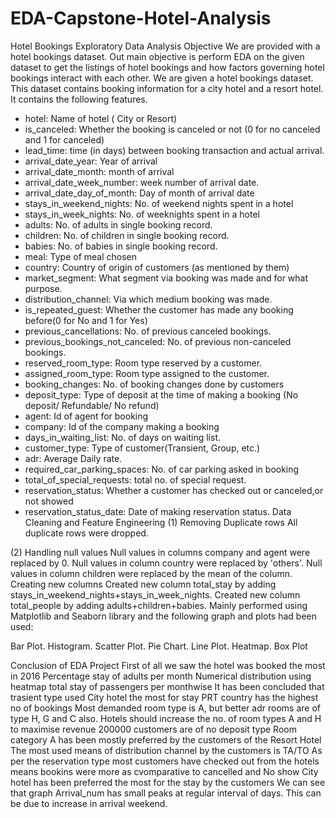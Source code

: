 # EDA-Capstone-Hotel-Analysis

Hotel Bookings Exploratory Data Analysis
Objective
We are provided with a hotel bookings dataset.
Out main objective is perform EDA on the given dataset to get the listings of hotel bookings and how factors governing hotel bookings interact with each other.
We are given a hotel bookings dataset. This dataset contains booking information for a city hotel and a resort hotel. It contains the following features.
- hotel: Name of hotel ( City or Resort)
- is_canceled: Whether the booking is canceled or not (0 for no canceled and 1 for canceled)
- lead_time: time (in days) between booking transaction and actual arrival.
- arrival_date_year: Year of arrival
- arrival_date_month: month of arrival
- arrival_date_week_number: week number of arrival date.
- arrival_date_day_of_month: Day of month of arrival date
- stays_in_weekend_nights: No. of weekend nights spent in a hotel
- stays_in_week_nights: No. of weeknights spent in a hotel
- adults: No. of adults in single booking record.
- children: No. of children in single booking record.
- babies: No. of babies in single booking record. 
- meal: Type of meal chosen 
- country: Country of origin of customers (as mentioned by them)
- market_segment: What segment via booking was made and for what purpose.
- distribution_channel: Via which medium booking was made.
- is_repeated_guest: Whether the customer has made any booking before(0 for No and 1 for 
                     Yes)
- previous_cancellations: No. of previous canceled bookings.
- previous_bookings_not_canceled: No. of previous non-canceled bookings.
- reserved_room_type: Room type reserved by a customer.
- assigned_room_type: Room type assigned to the customer.
- booking_changes: No. of booking changes done by customers
- deposit_type: Type of deposit at the time of making a booking (No deposit/ Refundable/ No refund)
- agent: Id of agent for booking
- company: Id of the company making a booking
- days_in_waiting_list: No. of days on waiting list.
- customer_type: Type of customer(Transient, Group, etc.)
- adr: Average Daily rate.
- required_car_parking_spaces: No. of car parking asked in booking
- total_of_special_requests: total no. of special request.
- reservation_status: Whether a customer has checked out or canceled,or not showed 
- reservation_status_date: Date of making reservation status.
Data Cleaning and Feature Engineering
(1) Removing Duplicate rows
All duplicate rows were dropped.

(2) Handling null values
Null values in columns company and agent were replaced by 0.
Null values in column country were replaced by 'others'.
Null values in column children were replaced by the mean of the column.
 Creating new columns
Created new column total_stay by adding stays_in_weekend_nights+stays_in_week_nights.
Created new column total_people by adding adults+children+babies.
Mainly performed using Matplotlib and Seaborn library and the following graph and plots had been used:

Bar Plot.
Histogram.
Scatter Plot.
Pie Chart.
Line Plot.
Heatmap.
Box Plot

Conclusion of EDA Project
First of all we saw the hotel was booked the most in 2016
Percentage stay of adults per month 
Numerical distribution using heatmap
total stay of passengers per monthwise
It has been concluded that trasient type used City hotel the most for stay
PRT country has the highest no of bookings
Most demanded room type is A, but better adr rooms are of type H, G and C also. Hotels should increase the no. of room types A and H to maximise revenue
200000 customers are of no deposit type
Room category A has been mostly preferred by the customers of the Resort Hotel
The most used means of distribution channel by the customers is TA/TO
As per the reservation type most customers have checked out from the hotels means bookins were more as cvomparative to cancelled and No show
City hotel has been preferred the most for the stay by the customers
We can see that graph Arrival_num has small peaks at regular interval of days. This can be due to increase in arrival weekend.
